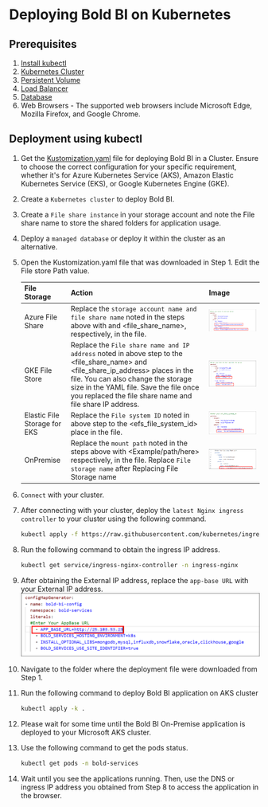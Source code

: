 # Deploying Bold BI on Kubernetes

## Prerequisites

1. [Install kubectl](https://kubernetes.io/docs/tasks/tools/#kubectl)
2. [Kubernetes Cluster](KubernetesClusterCreation.md)
3. [Persistent Volume](PersistentVolumeCreation.md)
4. [Load Balancer](Loadbalancer.md)
5. [Database](DatabaseCreation.md)
6. Web Browsers - The supported web browsers include Microsoft Edge, Mozilla Firefox, and Google Chrome.

## Deployment using kubectl

1. Get the [Kustomization.yaml](https://github.com/sivakumar-devops/kustomization-improvement/tree/mohamed) file for deploying Bold BI in a Cluster. Ensure to choose the correct configuration for your specific requirement, whether it's for Azure Kubernetes Service (AKS), Amazon Elastic Kubernetes Service (EKS), or Google Kubernetes Engine (GKE).
2. Create a `Kubernetes cluster` to deploy Bold BI.
3. Create a `File share instance` in your storage account and note the File share name to store the shared folders for application usage.
4. Deploy a `managed database` or deploy it within the cluster as an alternative.
5. Open the Kustomization.yaml file that was downloaded in Step 1. Edit the File store Path value.

    |File Storage | Action | Image |
    |------|--------|-------|
    | Azure File Share    | Replace the `storage account name and file share name` noted in the steps above with <storageaccountname> and <file_share_name>, respectively, in the file. | ![After Replacing File Storage name](images/After-replace-fileshare.png) |
    |  GKE File Store   | Replace the `File share name and IP address` noted in above step to the <file_share_name> and <file_share_ip_address> places in the file. You can also change the storage size in the YAML file. Save the file once you replaced the file share name and file share IP address. | ![Replace file store name](images/replace-filestore.png) |
    |  Elastic File Storage for EKS    |  Replace the `File system ID` noted in above step to the <efs_file_system_id> place in the file. | ![replace-fs-id](images/replace-fs-id.png) |
    |  OnPremise    |   Replace the `mount path` noted in the steps above with <Example/path/here> respectively, in the file. Replace `File storage name` after Replacing File Storage name | ![Onpremise mount Path](images/on-premise-mountpath.png) |

6. `Connect` with your  cluster.

7. After connecting with your cluster, deploy the `latest Nginx ingress controller` to your cluster using the following command.
    ```bash 
    kubectl apply -f https://raw.githubusercontent.com/kubernetes/ingress-nginx/controller-v1.10.0/deploy/static/provider/cloud/deploy.yaml

8. Run the following command to obtain the ingress IP address.
    ```bash 
    kubectl get service/ingress-nginx-controller -n ingress-nginx

9. After obtaining the External IP address, replace the `app-base URL` with your External IP address.
    ![App-Base-URL](images/app-base-url.png)

10. Navigate to the folder where the deployment file were downloaded from Step 1.
11. Run the following command to deploy Bold BI application on AKS cluster
    ```bash
    kubectl apply -k .
12. Please wait for some time until the Bold BI On-Premise application is deployed to your Microsoft AKS cluster.

13. Use the following command to get the pods status.
    ```bash 
    kubectl get pods -n bold-services

14. Wait until you see the applications running. Then, use the DNS or ingress IP address you obtained from Step 8 to access the application in the browser.

